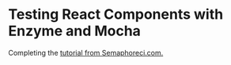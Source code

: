 # Testing React Components with Enzyme and Mocha

Completing the [tutorial from Semaphoreci.com.](https://semaphoreci.com/community/tutorials/testing-react-components-with-enzyme-and-mocha)
